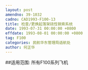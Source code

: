 ```yaml
---
layout: post
amendno: 39-1032
cadno: CAD1993-F100-13
title: 检查/更换起落架挠性钢索系统
date: 1993-07-31 00:00:00 +0800
effdate: 1993-08-01 00:00:00 +0800
tag: F100
categories: 民航华东管理局适航处
author: 何正华
---
```


##适用范围:
所有F100系列飞机

